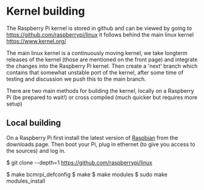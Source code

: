 # Kernel building
The Raspberry Pi kernel is stored in github and can be viewed by going to https://github.com/raspberrypi/linux it follows behind the main linux kernel https://www.kernel.org/

The main linux kernel is a continuously moving kernel, we take longterm releases of the kernel (those are mentioned on the front page) and integrate the changes into the Raspberry Pi kernel.  Then create a 'next' branch which contains that somewhat unstable port of the kernel, after some time of testing and discussion we push this to the main branch.

There are two main methods for building the kernel, locally on a Raspberry Pi (be prepared to wait!) or cross compiled (much quicker but requires more setup)

## Local building

On a Raspberry Pi first install the latest version of [Raspbian](http://www.raspberrypi.org/downloads) from the downloads page. Then boot your Pi, plug in ethernet (to give you access to the sources) and log in.

$ git clone --depth=1 https://github.com/raspberrypi/linux

$ make bcmrpi_defconfig
$ make
$ make modules
$ sudo make modules_install

